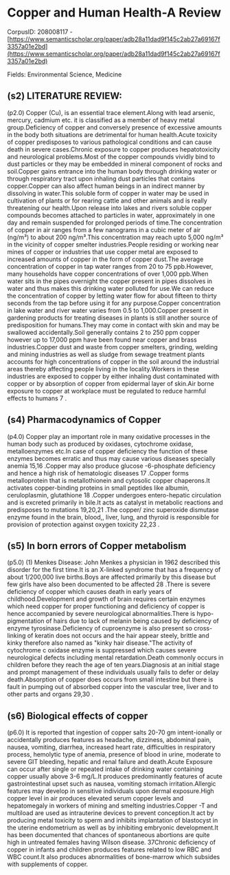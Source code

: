 # Copper and Human Health-A Review

CorpusID: 208008117 - [https://www.semanticscholar.org/paper/adb28a11dad9f145c2ab27a69167f3357a01e2bd](https://www.semanticscholar.org/paper/adb28a11dad9f145c2ab27a69167f3357a01e2bd)

Fields: Environmental Science, Medicine

## (s2) LITERATURE REVIEW:
(p2.0) Copper (Cu), is an essential trace element.Along with lead arsenic, mercury, cadmium etc. it is classified as a member of heavy metal group.Deficiency of copper and conversely presence of excessive amounts in the body both situations are detrimental for human health.Acute toxicity of copper predisposes to various pathological conditions and can cause death in severe cases.Chronic exposure to copper produces hepatotoxicity and neurological problems.Most of the copper compounds vividly bind to dust particles or they may be embedded in mineral component of rocks and soil.Copper gains entrance into the human body through drinking water or through respiratory tract upon inhaling dust particles that contains copper.Copper can also affect human beings in an indirect manner by dissolving in water.This soluble form of copper in water may be used in cultivation of plants or for rearing cattle and other animals and is really threatening our health.Upon release into lakes and rivers soluble copper compounds becomes attached to particles in water, approximately in one day and remain suspended for prolonged periods of time.The concentration of copper in air ranges from a few nanograms in a cubic meter of air (ng/m³) to about 200 ng/m³.This concentration may reach upto 5,000 ng/m³ in the vicinity of copper smelter industries.People residing or working near mines of copper or industries that use copper metal are exposed to increased amounts of copper in the form of copper dust.The average concentration of copper in tap water ranges from 20 to 75 ppb.However, many households have copper concentrations of over 1,000 ppb.When water sits in the pipes overnight the copper present in pipes dissolves in water and thus makes this drinking water polluted for use.We can reduce the concentration of copper by letting water flow for about fifteen to thirty seconds from the tap before using it for any purpose.Copper concentration in lake water and river water varies from 0.5 to 1,000.Copper present in gardening products for treating diseases in plants is still another source of predisposition for humans.They may come in contact with skin and may be swallowed accidentally.Soil generally contains 2 to 250 ppm copper however up to 17,000 ppm have been found near copper and brass industries.Copper dust and waste from copper smelters, grinding, welding and mining industries as well as sludge from sewage treatment plants accounts for high concentrations of copper in the soil around the industrial areas thereby affecting people living in the locality.Workers in these industries are exposed to copper by either inhaling dust contaminated with copper or by absorption of copper from epidermal layer of skin.Air borne exposure to copper at workplace must be regulated to reduce harmful effects to humans 7 .
## (s4) Pharmacodynamics of Copper
(p4.0) Copper play an important role in many oxidative processes in the human body such as produced by oxidases, cytochrome oxidase, metalloenzymes etc.In case of copper deficiency the function of these enzymes becomes erratic and thus may cause various diseases specially anemia 15,16 .Copper may also produce glucose -6-phosphate deficiency and hence a high risk of hematologic diseases 17 .Copper forms metalloprotein that is metallothionein and cytosolic copper chaperons.It activates copper-binding proteins in small peptides like albumin, ceruloplasmin, glutathione 18 .Copper undergoes entero-hepatic circulation and is excreted primarily in bile.It acts as catalyst in metabolic reactions and predisposes to mutations 19,20,21 .The copper/ zinc superoxide dismutase enzyme found in the brain, blood,, liver, lung, and thyroid is responsible for provision of protection against oxygen toxicity 22,23 .
## (s5) In born errors of Copper metabolism
(p5.0) (1) Menkes Disease: John Menkes a physician in 1962 described this disorder for the first time.It is an X-linked syndrome that has a frequency of about 1/200,000 live births.Boys are affected primarily by this disease but few girls have also been documented to be affected 28 .There is severe deficiency of copper which causes death in early years of childhood.Development and growth of brain requires certain enzymes which need copper for proper functioning and deficiency of copper is hence accompanied by severe neurological abnormalities.There is hypo-pigmentation of hairs due to lack of melanin being caused by deficiency of enzyme tyrosinase.Deficiency of cuproenzyme is also present so cross-linking of keratin does not occurs and the hair appear steely, brittle and kinky therefore also named as "kinky hair disease."The activity of cytochrome c oxidase enzyme is suppressed which causes severe neurological defects including mental retardation.Death commonly occurs in children before they reach the age of ten years.Diagnosis at an initial stage and prompt management of these individuals usually fails to defer or delay death.Absorption of copper does occurs from small intestine but there is fault in pumping out of absorbed copper into the vascular tree, liver and to other parts and organs 29,30 .
## (s6) Biological effects of copper
(p6.0) It is reported that ingestion of copper salts 20-70 gm intent-ionally or accidentally produces features as headache, dizziness, abdominal pain, nausea, vomiting, diarrhea, increased heart rate, difficulties in respiratory process, hemolytic type of anemia, presence of blood in urine, moderate to severe GIT bleeding, hepatic and renal failure and death.Acute Exposure can occur after single or repeated intake of drinking water containing copper usually above 3-6 mg/L.It produces predominantly features of acute gastrointestinal upset such as nausea, vomiting stomach irritation.Allergic features may develop in sensitive individuals upon dermal exposure.High copper level in air produces elevated serum copper levels and hepatomegaly in workers of mining and smelting industries.Copper -T and multiload are used as intrauterine devices to prevent conception.It act by producing metal toxicity to sperm and inhibits implantation of blastocyst in the uterine endometrium as well as by inhibiting embryonic development.It has been documented that chances of spontaneous abortions are quite high in untreated females having Wilson disease. 37Chronic deficiency of copper in infants and children produces features related to low RBC and WBC count.It also produces abnormalities of bone-marrow which subsides with supplements of copper.
